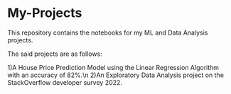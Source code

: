 # My-Projects
This repository contains the notebooks for my ML and Data Analysis projects.

The said projects are as follows:

1)A House Price Prediction Model using the Linear Regression Algorithm with an accuracy of 82%.\n
2)An Exploratory Data Analysis project on the StackOverflow developer survey 2022.

